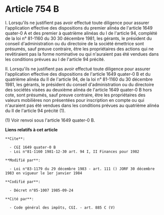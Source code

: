 # Article 754 B

I. Lorsqu'ils ne justifient pas avoir effectué toute diligence pour assurer l'application effective des dispositions du
premier alinéa de l'article 1649 quater-0 A et des premier à quatrième alinéas du I de l'article 94, complété de la loi n°
81-1160 du 30 30 décembre 1981, les gérants, le président du conseil d'administration ou du directoire de la société
émettrice sont présumés, sauf preuve contraire, être les propriétaires des actions qui ne revêtiraient pas la forme
nominative ou qui n'auraient pas été vendues dans les conditions prévues au I de l'article 94 précité.

II. Lorsqu'ils ne justifient pas avoir effectué toute diligence pour assurer l'application effective des dispositions de
l'article 1649 quater-0 B et du quatrième alinéa du II de l'article 94, de la loi n° 81-1160 du 30 décembre 1981, les
gérants, le président du conseil d'administration ou du directoire des sociétés visées au deuxième alinéa de l'article 1649
quater-0 B hors cote, sont présumés, sauf preuve contraire, être les propriétaires des valeurs mobilières non présentées pour
inscription en compte ou qui n'auraient pas été vendues dans les conditions prévues au quatrième alinéa du II de l'article 94
précité (1).

(1) Voir renvoi sous l'article 1649 quater-0 B.

**Liens relatifs à cet article**

	**Cite**:

	  - CGI 1649 quater-0 B
	  - Loi n°81-1160 1981-12-30 art. 94 I, II Finances pour 1982

	**Modifié par**:

	  - Loi n°83-1179 du 29 décembre 1983 - art. 111 () JORF 30 décembre 1983 en vigueur le 1er janvier 1984

	**Codifié par**:

	  - Décret n°85-1007 1985-09-24

	**Cité par**:

	  - Code général des impôts, CGI. - art. 885 C (V)
